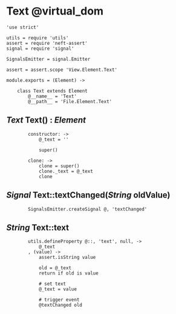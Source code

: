 Text @virtual_dom
=================

	'use strict'

	utils = require 'utils'
	assert = require 'neft-assert'
	signal = require 'signal'

	SignalsEmitter = signal.Emitter

	assert = assert.scope 'View.Element.Text'

	module.exports = (Element) ->

		class Text extends Element
			@__name__ = 'Text'
			@__path__ = 'File.Element.Text'

*Text* Text() : *Element*
-------------------------

			constructor: ->
				@_text = ''

				super()

			clone: ->
				clone = super()
				clone._text = @_text
				clone

*Signal* Text::textChanged(*String* oldValue)
---------------------------------------------

			SignalsEmitter.createSignal @, 'textChanged'

*String* Text::text
-------------------

			utils.defineProperty @::, 'text', null, ->
				@_text
			, (value) ->
				assert.isString value

				old = @_text
				return if old is value

				# set text
				@_text = value

				# trigger event
				@textChanged old
